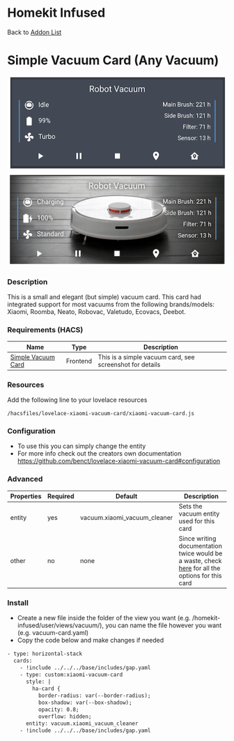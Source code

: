 # Homekit Infused

Back to [Addon List](../addon_list.md)

# Simple Vacuum Card (Any Vacuum)
![Homekit Infused](../images/robot-vacuum.png)
![Homekit Infused](../images/robot-vacuum2.png)

### Description
This is a small and elegant (but simple) vacuum card. This card had integrated support for most vacuums from the following brands/models: Xiaomi, Roomba, Neato, Robovac, Valetudo, Ecovacs, Deebot.

### Requirements (HACS)

| Name | Type  | Description |
|----------------------------------|-------------|---------------------------------------------------------------------------------------------------------------------------------------------------------------------------------------------------------|
| [Simple Vacuum Card](https://github.com/benct/lovelace-xiaomi-vacuum-card) | Frontend | This is a simple vacuum card, see screenshot for details |

### Resources
Add the following line to your lovelace resources 
```
/hacsfiles/lovelace-xiaomi-vacuum-card/xiaomi-vacuum-card.js
```

### Configuration
- To use this you can simply change the entity
- For more info check out the creators own documentation https://github.com/benct/lovelace-xiaomi-vacuum-card#configuration

### Advanced

| Properties | Required | Default | Description |
|----------------------------------|-------------|----------------------------------|----------------------------------------------------------------------------------------------------------------------------------------------------------------------|
| entity | yes | vacuum.xiaomi_vacuum_cleaner | Sets the vacuum entity used for this card |
| other | no | none | Since writing documentation twice would be a waste, check [here](https://github.com/benct/lovelace-xiaomi-vacuum-card#configuration) for all the options for this card | 

### Install
- Create a new file inside the folder of the view you want (e.g. /homekit-infused/user/views/vacuum/), you can name the file however you want (e.g. vacuum-card.yaml)
- Copy the code below and make changes if needed

```
- type: horizontal-stack
  cards:
    - !include ../../../base/includes/gap.yaml
    - type: custom:xiaomi-vacuum-card
      style: |
        ha-card {
          border-radius: var(--border-radius);
          box-shadow: var(--box-shadow);
          opacity: 0.8;
          overflow: hidden;
      entity: vacuum.xiaomi_vacuum_cleaner
    - !include ../../../base/includes/gap.yaml
```
